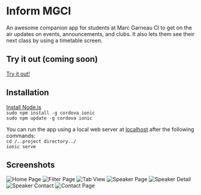 # Inform MGCI
An awesome companion app for students at Marc Garneau CI to get on the air updates on events, announcements, and clubs. It also lets them see their next class by using a timetable screen.

## Try it out (coming soon)
[Try it out!](https://url)

## Installation

[Install Node.js](https://nodejs.org/en/)   
`sudo npm install -g cordova ionic`   
`sudo npm update -g cordova ionic`  

You can run the app using a local web server at [localhost](localhost:8080) after the following commands:  
`cd /..project directory../`    
`ionic serve`   


## Screenshots

![Home Page](https://lh3.googleusercontent.com/NIg9gwbmveJsTbP7BTdHyO2bcIoG-GfBQ0s5EUvF9bQ1YkvtItmwczbjRUjnDNNISeKM=h900-rw) ![Filter Page](https://lh3.googleusercontent.com/s4yCcJXcu6ppRhBQY3gdTxllHCzol7Y-cP1veijMCJ_7VFNHFgPhIGMF1ePmIiDuIg=h900-rw) ![Tab View](https://lh3.googleusercontent.com/QgYMIEMoACdCw1IiEzmzkNERULMHRePZ_goCDfPGTNwXzvpwuOCoxCUiX6QsW4bM7Sqn=h900-rw)
![Speaker Page](https://lh3.googleusercontent.com/FpManxeOUB0ofUIDVq8DJ2z5uE7NAkgiMOQH9JCdVHa1-gcyIaXtLyW3WO9KbBtCH--f=h900-rw) ![Speaker Detail](https://lh3.googleusercontent.com/gWBauNVUWi0jPcX-AX3xOUllByPVlpE7zFLuEasT--8JXfQ97tOIMU6nDjA_huZHHD0=h900-rw) ![Speaker Contact](https://lh3.googleusercontent.com/vYDclsqRIhh31csQiGxoVzUiXrCzS0LmVRqqh0fEdDTqF1aIUocV8cYPzhURjmMETTg=h900-rw)
![Contact Page](https://lh3.googleusercontent.com/A1vs-YbCPR37Zm2pQiuhMW1KGyfDpul_TKQrh50T6I26hk-fz-0IIid5Gd0W1_s2T0w=h900-rw)

